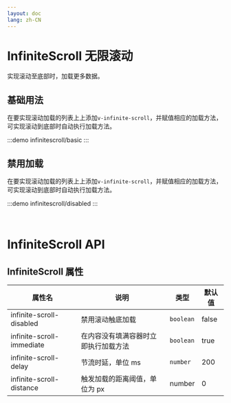 ```yaml
---
layout: doc
lang: zh-CN
---
```


# InfiniteScroll 无限滚动

实现滚动至底部时，加载更多数据。

## 基础用法

在要实现滚动加载的列表上上添加`v-infinite-scroll`，并赋值相应的加载方法，可实现滚动到底部时自动执行加载方法。

<style lang="scss"> @use '../../../../examples/infinitescroll/scroll.scss'; </style>

:::demo
infinitescroll/basic
:::

## 禁用加载

在要实现滚动加载的列表上上添加`v-infinite-scroll`，并赋值相应的加载方法，可实现滚动到底部时自动执行加载方法。

<style lang="scss"> @use '../../../../examples/infinitescroll/scroll.scss'; </style>

:::demo
infinitescroll/disabled
:::

<br>

# InfiniteScroll API

## InfiniteScroll 属性

| 属性名                    | 说明                                 | 类型      | 默认值 |
| ------------------------- | ------------------------------------ | --------- | ------ |
| infinite-scroll-disabled  | 禁用滚动触底加载                     | `boolean` | false  |
| infinite-scroll-immediate | 在内容没有填满容器时立即执行加载方法 | `boolean` | true   |
| infinite-scroll-delay     | 节流时延，单位 ms                    | `number`  | 200    |
| infinite-scroll-distance  | 触发加载的距离阈值，单位为 px        | number    | 0      |
